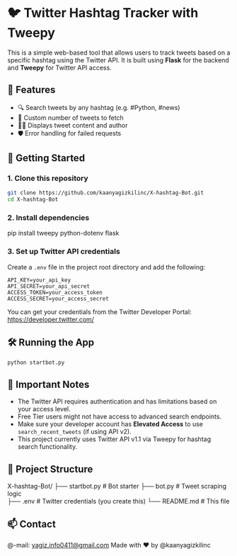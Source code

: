 # 🐦 Twitter Hashtag Tracker with Tweepy

This is a simple web-based tool that allows users to track tweets based on a specific hashtag using the Twitter API. It is built using **Flask** for the backend and **Tweepy** for Twitter API access.

## 🔧 Features

- 🔍 Search tweets by any hashtag (e.g. #Python, #news)
- 🧮 Custom number of tweets to fetch
- 🧑‍💬 Displays tweet content and author
- 🛡️ Error handling for failed requests

## 🚀 Getting Started

### 1. Clone this repository
```bash
git clone https://github.com/kaanyagizkilinc/X-hashtag-Bot.git
cd X-hashtag-Bot
```
### 2. Install dependencies
pip install tweepy python-dotenv flask

### 3. Set up Twitter API credentials

Create a `.env` file in the project root directory and add the following:
```env
API_KEY=your_api_key  
API_SECRET=your_api_secret  
ACCESS_TOKEN=your_access_token  
ACCESS_SECRET=your_access_secret
```
You can get your credentials from the Twitter Developer Portal: https://developer.twitter.com/

## 🛠️ Running the App

```bash
python startbot.py
```

## 📌 Important Notes

- The Twitter API requires authentication and has limitations based on your access level.
- Free Tier users might not have access to advanced search endpoints.
- Make sure your developer account has **Elevated Access** to use `search_recent_tweets` (if using API v2).
- This project currently uses Twitter API v1.1 via Tweepy for hashtag search functionality.

## 📁 Project Structure

X-hashtag-Bot/
├── startbot.py         # Bot starter
├── bot.py              # Tweet scraping logic  
├── .env                # Twitter credentials (you create this)
└── README.md           # This file

## 📫 Contact
@-mail: yagiz.info0411@gmail.com
Made with ❤️ by @kaanyagizkilinc
